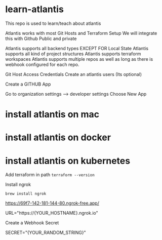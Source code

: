# learn-atlantis
This repo is used to learn/teach about atlantis

Atlantis works with most Git Hosts and Terraform Setup
We will integrate this with Github Public and private 

Atlantis supports all backend types EXCEPT FOR Local State
Atlantis supports all kind of project structures
Atlantis supports terraform workspaces
Atlantis supports multiple repos as well as long as there is webhook configured for each repo. 

Git Host Access Credentials
Create an atlantis users (Its optional)

Create a GITHUB App

Go to organization settings --> developer settings
Choose New App 


# install atlantis on mac 
# install atlantis on docker 
# install atlantis on kubernetes 


Add terraform in path 
`terraform --version` 

Install ngrok 

`brew install ngrok`


https://69f7-142-181-144-80.ngrok-free.app/

URL="https://{YOUR_HOSTNAME}.ngrok.io"


Create a Webhook Secret

SECRET="{YOUR_RANDOM_STRING}"


